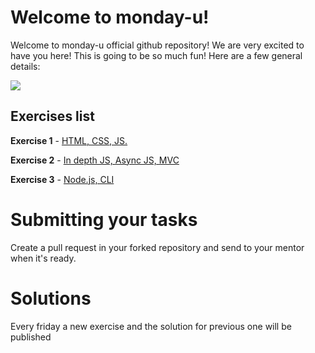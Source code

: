 # Welcome to monday-u!

Welcome to monday-u official github repository! We are very excited to have you here!
This is going to be so much fun! Here are a few general details:

![](https://i.ytimg.com/vi/6_zFLsW7z2E/maxresdefault.jpg)

## Exercises list

**Exercise 1** - [HTML, CSS, JS.](https://github.com/asshishkova/monday-u-exercises/tree/ex1/src/ex1)

**Exercise 2** - [In depth JS, Async JS, MVC](https://github.com/asshishkova/monday-u-exercises/tree/ex1/src/ex2)

**Exercise 3** - [Node.js, CLI](https://github.com/asshishkova/monday-u-exercises/tree/ex1/src/ex3)

# Submitting your tasks
Create a pull request in your forked repository and send to your mentor when it's ready.

# Solutions

Every friday a new exercise and the solution for previous one will be published
